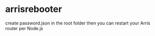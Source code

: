 # arrisrebooter
create password.json in the root folder then you can restart your Arris router per Node.js
